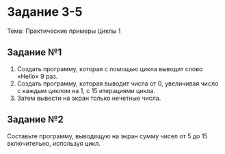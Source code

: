 # Задание 3-5

Тема: Практические примеры Циклы 1

## Задание №1

1. Создать программу, которая с помощью цикла выводит слово «Hello» 9 раз.
2. Создать программу, которая выводит числа от 0, увеличивая число с каждым циклом на 1, с 15 итерациями цикла.
3. Затем вывести на экран только нечетные числа.

## Задание №2

Составьте программу, выводящую на экран сумму чисел от 5 до 15 включительно, используя цикл.

